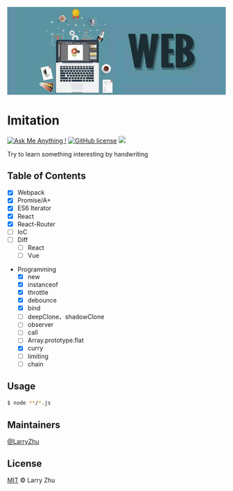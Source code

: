 ![](./.screenshots/poster.jpg?raw=true)

# Imitation

[![Ask Me Anything !](https://img.shields.io/badge/Ask%20me-anything-1abc9c.svg)](https://GitHub.com/lingxiao-Zhu/imitation) [![GitHub license](https://img.shields.io/github/license/Naereen/StrapDown.js.svg)](https://GitHub.com/lingxiao-Zhu/imitation/master/LICENSE) ![](https://img.shields.io/badge/language-javascript-orange.svg)

Try to learn something interesting by handwriting

## Table of Contents

- [x] Webpack
- [x] Promise/A+
- [x] ES6 Iterator
- [x] React
- [x] React-Router
- [ ] IoC
- [ ] Diff
  - [ ] React
  - [ ] Vue
- Programming
  - [x] new
  - [x] instanceof
  - [x] throttle
  - [x] debounce
  - [x] bind
  - [ ] deepClone、shadowClone
  - [ ] observer
  - [ ] call
  - [ ] Array.prototype.flat
  - [x] curry
  - [ ] limiting
  - [ ] chain

## Usage

```bash
$ node **/*.js
```

## Maintainers

[@LarryZhu](https://github.com/lingxiao-Zhu)

## License

[MIT](LICENSE) © Larry Zhu
